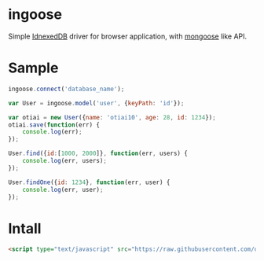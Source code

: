 ingoose
=======

Simple [IdnexedDB](https://developer.mozilla.org/en-US/docs/Web/API/IndexedDB_API) driver for browser application, with [mongoose](http://mongoosejs.com/) like API.

Sample
======

```javascript
ingoose.connect('database_name');

var User = ingoose.model('user', {keyPath: 'id'});

var otiai = new User({name: 'otiai10', age: 28, id: 1234});
otiai.save(function(err) {
    console.log(err);
});

User.find({id:[1000, 2000]}, function(err, users) {
    console.log(err, users);
});

User.findOne({id: 1234}, function(err, user) {
    console.log(err, user);
});
```

Intall
======

```html
<script type="text/javascript" src="https://raw.githubusercontent.com/otiai10/ingoose/dest/ingoose.js"></script>
```
